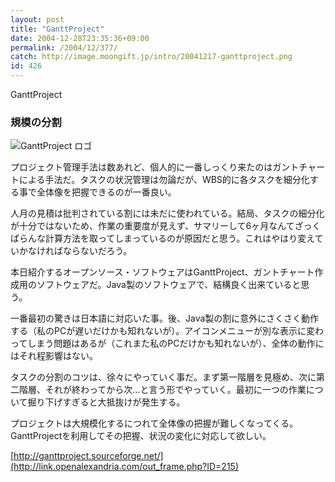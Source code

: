 ```yaml
---
layout: post
title: "GanttProject"
date: 2004-12-28T23:35:36+09:00
permalink: /2004/12/377/
catch: http://image.moongift.jp/intro/20041217-ganttproject.png
id: 426
---
```

GanttProject  
<!--more-->

### 規模の分割
  

![GanttProject ロゴ](http://image.moongift.jp/intro/20041217-ganttproject.png "GanttProject ロゴ")

  

プロジェクト管理手法は数あれど、個人的に一番しっくり来たのはガントチャートによる手法だ。タスクの状況管理は勿論だが、WBS的に各タスクを細分化する事で全体像を把握できるのが一番良い。

  

人月の見積は批判されている割には未だに使われている。結局、タスクの細分化が十分ではないため、作業の重要度が見えず、サマリーして6ヶ月なんてざっくばらんな計算方法を取ってしまっているのが原因だと思う。これはやはり変えていかなければならないだろう。

  

本日紹介するオープンソース・ソフトウェアはGanttProject、ガントチャート作成用のソフトウェアだ。Java製のソフトウェアで、結構良く出来ていると思う。

  

一番最初の驚きは日本語に対応いた事。後、Java製の割に意外にさくさく動作する（私のPCが遅いだけかも知れないが）。アイコンメニューが別な表示に変わってしまう問題はあるが（これまた私のPCだけかも知れないが）、全体の動作にはそれ程影響はない。

  

タスクの分割のコツは、徐々にやっていく事だ。まず第一階層を見極め、次に第二階層、それが終わってから次…と言う形でやっていく。最初に一つの作業について掘り下げすぎると大抵抜けが発生する。

  

プロジェクトは大規模化するにつれて全体像の把握が難しくなってくる。GanttProjectを利用してその把握、状況の変化に対応して欲しい。

  

[http://ganttproject.sourceforge.net/](http://link.openalexandria.com/out_frame.php?ID=215)

